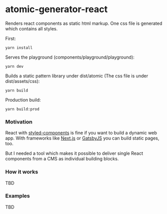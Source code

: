 # atomic-generator-react

Renders react components as static html markup. One css file is generated which contains all styles.

First:

    yarn install    
Serves the playground (components/playground/playground):

    yarn dev
Builds a static pattern library under dist/atomic (The css file is under dist/assets/css):

    yarn build

Production build:

    yarn build:prod

### Motivation

React with [styled-components](https://www.styled-components.com/) is fine if you want to build a dynamic web app. With frameworks like [Next.js](https://nextjs.org/) or [GatsbyJS](https://www.gatsbyjs.org/) you can build static pages, too.

But I needed a tool which makes it possible to deliver single React components from a CMS as individual building blocks.

### How it works

TBD

### Examples

TBD


